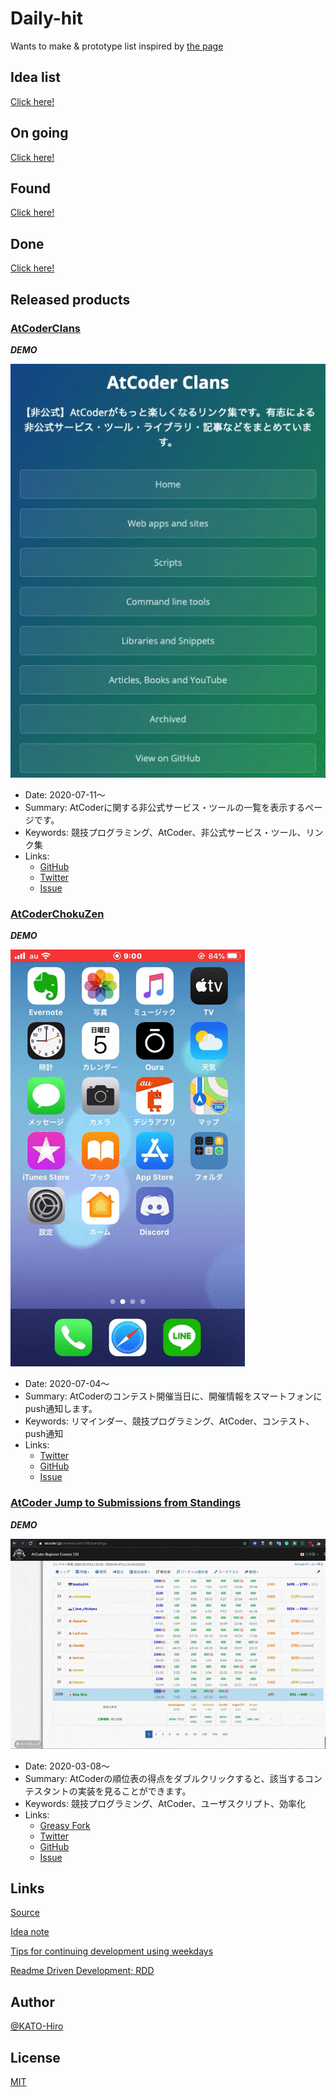 # Daily-hit

Wants to make &amp; prototype list inspired by [the page](https://masuidrive.tadalist.com/lists/1941485/public)

## Idea list

[Click here!](https://github.com/KATO-Hiro/Daily-hit/blob/master/idea_list.md)

## On going

[Click here!](https://github.com/KATO-Hiro/Daily-hit/blob/master/ongoing.md)

## Found

[Click here!](https://github.com/KATO-Hiro/Daily-hit/blob/master/found.md)

## Done

[Click here!](https://github.com/KATO-Hiro/Daily-hit/blob/master/done.md)

## Released products

### [AtCoderClans](https://github.com/KATO-Hiro/AtCoderClans)

  ***DEMO***

  ![demo](images/atcoder_clans_demo.gif)

+ Date: 2020-07-11〜
+ Summary: AtCoderに関する非公式サービス・ツールの一覧を表示するページです。
+ Keywords: 競技プログラミング、AtCoder、非公式サービス・ツール、リンク集
+ Links:
  + [GitHub](https://github.com/KATO-Hiro/AtCoderClans)
  + [Twitter](https://twitter.com/k_hiro1818/status/1287020528247517184)
  + [Issue](https://github.com/KATO-Hiro/Daily-hit/issues/102)

### [AtCoderChokuZen](https://twitter.com/k_hiro1818/status/1279761953037021185)

  ***DEMO***

  ![demo](images/atcoder_chokuzen_demo.gif)

+ Date: 2020-07-04〜
+ Summary: AtCoderのコンテスト開催当日に、開催情報をスマートフォンにpush通知します。
+ Keywords: リマインダー、競技プログラミング、AtCoder、コンテスト、push通知
+ Links:
  + [Twitter](https://twitter.com/AtCoderChokuZen)
  + [GitHub](https://github.com/KATO-Hiro/AtCoderChokuZen)
  + [Issue](https://github.com/KATO-Hiro/Daily-hit/issues/11)

### [AtCoder Jump to Submissions from Standings](https://greasyfork.org/ja/scripts/397528-atcoder-jump-to-submissions-from-standings)

  ***DEMO***

  ![demo](images/atcoder_jump_to_submissions_from_standings_demo.gif)

+ Date: 2020-03-08〜
+ Summary: AtCoderの順位表の得点をダブルクリックすると、該当するコンテスタントの実装を見ることができます。
+ Keywords: 競技プログラミング、AtCoder、ユーザスクリプト、効率化
+ Links:
  + [Greasy Fork](https://greasyfork.org/ja/scripts/397528-atcoder-jump-to-submissions-from-standings)
  + [Twitter](https://twitter.com/k_hiro1818/status/1236644205176311808)
  + [GitHub](https://github.com/KATO-Hiro/AtCoder-Jump-to-Submissions-from-Standings)
  + [Issue](https://github.com/KATO-Hiro/Daily-hit/issues/21)

## Links

[Source](https://masuidrive.tadalist.com/lists/1941485/public)

[Idea note](https://qiita.com/terubooon/items/08c145aac0dd10ea8cbc)

[Tips for continuing development using weekdays](https://docs.google.com/presentation/d/1WYo14faJY9LVSAazTT3_FCoCYv48JODZlZO7rppuZPQ/edit#slide=id.g89fd1a9fd7_2_75)

[Readme Driven Development; RDD](https://qiita.com/b4b4r07/items/c80d53db9a0fd59086ec)

## Author

[@KATO-Hiro](https://twitter.com/k_hiro1818)

## License

[MIT](http://KATO-Hiro.mit-license.org)
